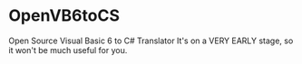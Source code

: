 # OpenVB6toCS
Open Source Visual Basic 6 to C# Translator
It's on a VERY EARLY stage, so it won't be much useful for you.
